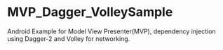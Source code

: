 # MVP_Dagger_VolleySample
Android Example for Model View Presenter(MVP), dependency injection using Dagger-2 and Volley for networking.
